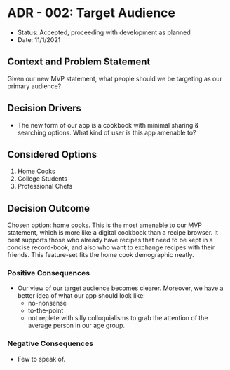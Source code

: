 # ADR - 002: Target Audience

* Status: Accepted, proceeding with development as planned
* Date: 11/1/2021

## Context and Problem Statement

Given our new MVP statement, what people should we be targeting as our primary audience?

## Decision Drivers 

* The new form of our app is a cookbook with minimal sharing & searching options. What kind of user is this app amenable to?

## Considered Options

1. Home Cooks
2. College Students
3. Professional Chefs

## Decision Outcome

Chosen option: home cooks. This is the most amenable to our MVP statement, which is more like a digital cookbook than a recipe browser. It best supports those who already have recipes that need to be kept in a concise record-book, and also who want to exchange recipes with their friends. This feature-set fits the home cook demographic neatly.

### Positive Consequences 

* Our view of our target audience becomes clearer. Moreover, we have a better idea of what our app should look like: 
  * no-nonsense
  * to-the-point
  * not replete with silly colloquialisms to grab the attention of the average person in our age group.

### Negative Consequences

* Few to speak of.